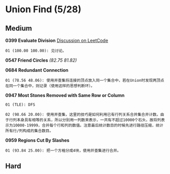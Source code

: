 # Union Find (5/28)

## Medium

**0399 Evaluate Division** [Discussion on LeetCode](https://leetcode.com/problems/evaluate-division/discuss/406566/C%2B%2B-Union-Find-0ms-9MB-(100-100))

	01 (100.00 100.00): 见讨论。

**0547 Friend Circles** *(82.75 81.82)*

**0684 Redundant Connection**

	01 (78.56 48.06): 使用并查集将连接的顶点放入同一个集合中，若在Union时发现两顶点在同一个集合中，则记录（使用这样的思想判断环）。

**0947 Most Stones Removed with Same Row or Column**

	01 (TLE): DFS

	02 (98.66 20.00): 使用并查集，这里的技巧是如何利用已有行列关系合并集合并计数。由于行列本身具有相等的关系，所以分别用一列数来表示，一共有不超过10000个石头，故将列表示为10000-19999，合并每个行和列的数值。注意最后统计数目的时候先进行路径压缩，统计所有行/列构成的集合数目。

**0959 Regions Cut By Slashes**

	01 (93.84 25.00): 把一个方格分成4块，使用并查集进行合并。

## Hard